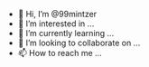 - 👋 Hi, I’m @99mintzer
- 👀 I’m interested in ...
- 🌱 I’m currently learning ...
- 💞️ I’m looking to collaborate on ...
- 📫 How to reach me ...

<!---
99mintzer/99mintzer is a ✨ special ✨ repository because its `README.md` (this file) appears on your GitHub profile.
You can click the Preview link to take a look at your changes.
--->

